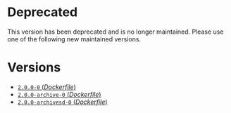 # Deprecated

This version has been deprecated and is no longer maintained. Please use one of the following new maintained versions.

# Versions

- [`2.0.0-0` (_Dockerfile_)](https://github.com/mageinferno/docker-magento2-setup/tree/2.0.0-0/Dockerfile)
- [`2.0.0-archive-0` (_Dockerfile_)](https://github.com/mageinferno/docker-magento2-setup/tree/2.0.0-archive-0/Dockerfile)
- [`2.0.0-archivesd-0` (_Dockerfile_)](https://github.com/mageinferno/docker-magento2-setup/tree/2.0.0-archivesd-0/Dockerfile)
